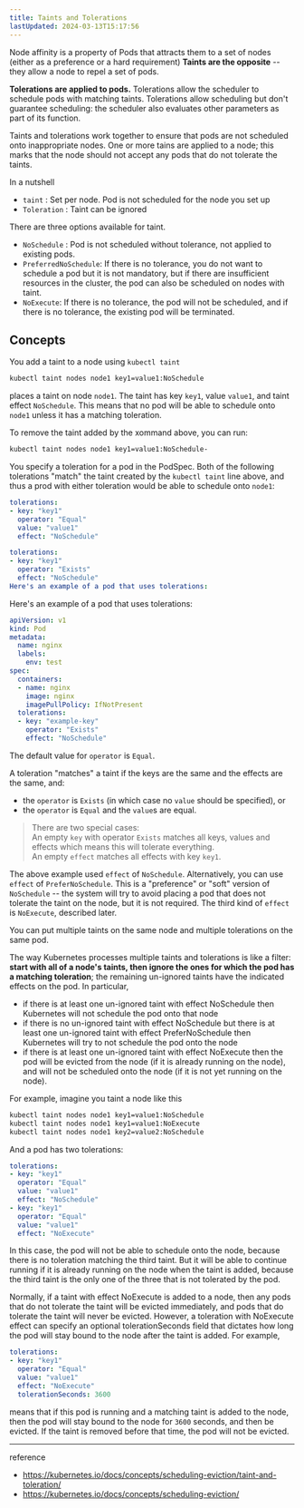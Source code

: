 ```yaml
---
title: Taints and Tolerations
lastUpdated: 2024-03-13T15:17:56
---
```


Node affinity is a property of Pods that attracts them to a set of nodes (either as a preference or a hard requirement) **Taints are the opposite** -- they allow a node to repel a set of pods.

**Tolerations are applied to pods.** Tolerations allow the scheduler to schedule pods with matching taints. Tolerations allow scheduling but don't guarantee scheduling: the scheduler also evaluates other parameters as part of its function.

Taints and tolerations work together to ensure that pods are not scheduled onto inappropriate nodes. One or more tains are applied to a node; this marks that the node should not accept any pods that do not tolerate the taints.

In a nutshell
- `taint` : Set per node. Pod is not scheduled for the node you set up
- `Toleration` : Taint can be ignored

There are three options available for taint.

- `NoSchedule` : Pod is not scheduled without tolerance, not applied to existing pods.
- `PreferredNoSchedule`: If there is no tolerance, you do not want to schedule a pod but it is not mandatory, but if there are insufficient resources in the cluster, the pod can also be scheduled on nodes with taint.
- `NoExecute`: If there is no tolerance, the pod will not be scheduled, and if there is no tolerance, the existing pod will be terminated.

## Concepts

You add a taint to a node using `kubectl taint`

```bash
kubectl taint nodes node1 key1=value1:NoSchedule
```

places a taint on node `node1`. The taint has key `key1`, value `value1`, and taint effect `NoSchedule`. This means that no pod will be able to schedule onto `node1` unless it has a matching toleration.

To remove the taint added by the xommand above, you can run:

```bash
kubectl taint nodes node1 key1=value1:NoSchedule-
```

You specify a toleration for a pod in the PodSpec. Both of the following tolerations "match" the taint created by the `kubectl taint` line above, and thus a prod with either toleration would be able to schedule onto `node1`:

```yaml
tolerations:
- key: "key1"
  operator: "Equal"
  value: "value1"
  effect: "NoSchedule"
```

```yaml
tolerations:
- key: "key1"
  operator: "Exists"
  effect: "NoSchedule"
Here's an example of a pod that uses tolerations:
```

Here's an example of a pod that uses tolerations:

```yaml
apiVersion: v1
kind: Pod
metadata:
  name: nginx
  labels:
    env: test
spec:
  containers:
  - name: nginx
    image: nginx
    imagePullPolicy: IfNotPresent
  tolerations:
  - key: "example-key"
    operator: "Exists"
    effect: "NoSchedule"
```

The default value for `operator` is `Equal`.

A toleration "matches" a taint if the keys are the same and the effects are the same, and:

- the `operator` is `Exists` (in which case no `value` should be specified), or
- the `operator` is `Equal` and the `value`s are equal.

> There are two special cases: <br> An empty `key` with operator `Exists` matches all keys, values and effects which means this will tolerate everything. <br> An empty `effect` matches all effects with key `key1`.

The above example used `effect` of `NoSchedule`. Alternatively, you can use `effect` of `PreferNoSchedule`. This is a "preference" or "soft" version of `NoSchedule` -- the system will try to avoid placing a pod that does not tolerate the taint on the node, but it is not required. The third kind of `effect` is `NoExecute`, described later.

You can put multiple taints on the same node and multiple tolerations on the same pod.

The way Kubernetes processes multiple taints and tolerations is like a filter: **start with all of a node's taints, then ignore the ones for which the pod has a matching toleration**; the remaining un-ignored taints have the indicated effects on the pod. In particular,

- if there is at least one un-ignored taint with effect NoSchedule then Kubernetes will not schedule the pod onto that node
- if there is no un-ignored taint with effect NoSchedule but there is at least one un-ignored taint with effect PreferNoSchedule then Kubernetes will try to not schedule the pod onto the node
- if there is at least one un-ignored taint with effect NoExecute then the pod will be evicted from the node (if it is already running on the node), and will not be scheduled onto the node (if it is not yet running on the node).

For example, imagine you taint a node like this

```bash
kubectl taint nodes node1 key1=value1:NoSchedule
kubectl taint nodes node1 key1=value1:NoExecute
kubectl taint nodes node1 key2=value2:NoSchedule
```

And a pod has two tolerations:

```yaml
tolerations:
- key: "key1"
  operator: "Equal"
  value: "value1"
  effect: "NoSchedule"
- key: "key1"
  operator: "Equal"
  value: "value1"
  effect: "NoExecute"
```

In this case, the pod will not be able to schedule onto the node, because there is no toleration matching the third taint. But it will be able to continue running if it is already running on the node when the taint is added, because the third taint is the only one of the three that is not tolerated by the pod.

Normally, if a taint with effect NoExecute is added to a node, then any pods that do not tolerate the taint will be evicted immediately, and pods that do tolerate the taint will never be evicted. However, a toleration with NoExecute effect can specify an optional tolerationSeconds field that dictates how long the pod will stay bound to the node after the taint is added. For example,


```yaml
tolerations:
- key: "key1"
  operator: "Equal"
  value: "value1"
  effect: "NoExecute"
  tolerationSeconds: 3600
```

means that if this pod is running and a matching taint is added to the node, then the pod will stay bound to the node for `3600` seconds, and then be evicted. If the taint is removed before that time, the pod will not be evicted.

---
reference
- https://kubernetes.io/docs/concepts/scheduling-eviction/taint-and-toleration/
- https://kubernetes.io/docs/concepts/scheduling-eviction/